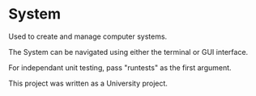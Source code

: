 # System

Used to create and manage computer systems.

The System can be navigated using either the terminal or GUI interface.

For independant unit testing, pass "runtests" as the first argument.

This project was written as a University project.
